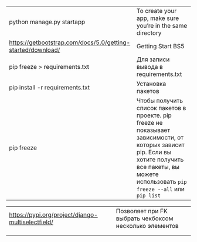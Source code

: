 |                                                             |                                                              |
| ----------------------------------------------------------- | ------------------------------------------------------------ |
| python manage.py startapp <polls>                           | To create your app, make sure you’re in the same directory   |
| https://getbootstrap.com/docs/5.0/getting-started/download/ | Getting Start BS5                                            |
| pip freeze > requirements.txt                               | Для записи вывода в requirements.txt                         |
| pip install -r requirements.txt                             | Установка пакетов                                            |
| pip freeze                                                  | Чтобы получить список пакетов в проекте. pip freeze не показывает зависимости, от которых зависит pip. Если вы хотите получить все пакеты, вы можете использовать `pip freeze --all` или `pip list` |

|                                                   |                                                        |
| ------------------------------------------------- | ------------------------------------------------------ |
| https://pypi.org/project/django-multiselectfield/ | Позволяет при FK выбрать чекбоксом несколько элементов |
|                                                   |                                                        |
|                                                   |                                                        |

